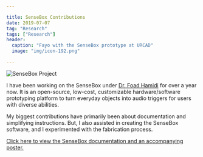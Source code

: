 ```yaml
---

title: SenseBox Contributions
date: 2019-07-07
tag: "Research"
tags: ["Research"]
header:
  caption: "Fayo with the SenseBox prototype at URCAD"
  image: "img/icon-192.png"

---
```

![SenseBox Project](sensebox/featured.jpg)

I have been working on the SenseBox under [Dr. Foad Hamidi](http://www.foadhamidi.info/) for over a year now. It is an open-source, low-cost, customizable hardware/software prototyping platform to turn everyday objects into audio triggers for users with diverse abilities.

My biggest contributions have primarily been about documentation and simplifying instructions. But, I also assisted in creating the SenseBox software, and I experimented with the fabrication process.

[Click here to view the SenseBox documentation and an accompanying poster.](https://drive.google.com/drive/folders/1z5RPWJCwYCpCkvLv8kIiUE1-kjBkEnQI?usp=sharing)
